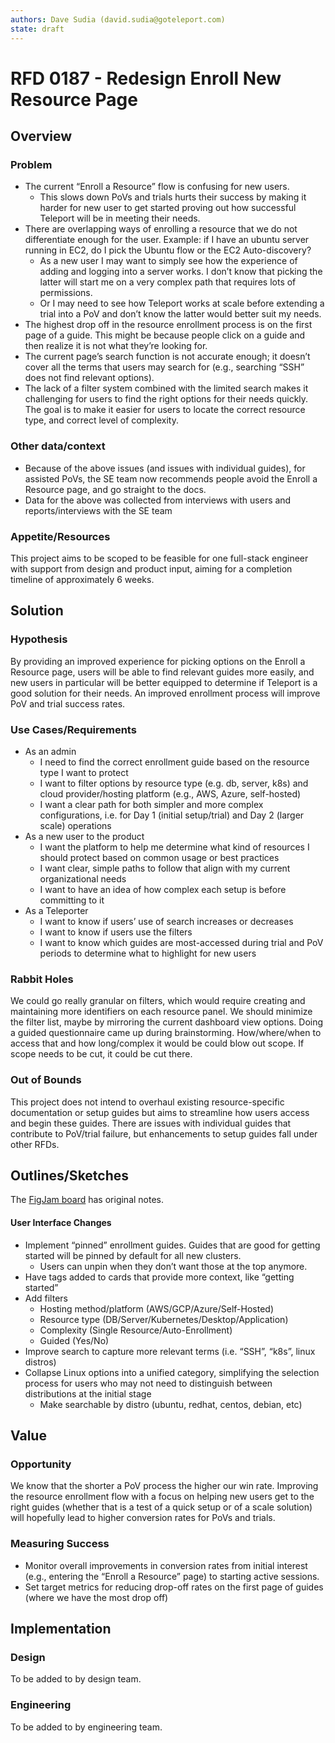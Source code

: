 ```yaml
---
authors: Dave Sudia (david.sudia@goteleport.com)
state: draft
---
```


# RFD 0187 - Redesign Enroll New Resource Page

## Overview

### Problem

* The current “Enroll a Resource” flow is confusing for new users.
  * This slows down PoVs and trials hurts their success by making it harder for new user to get started proving out how successful Teleport will be in meeting their needs.
* There are overlapping ways of enrolling a resource that we do not differentiate
enough for the user. Example: if I have an ubuntu server running in EC2, do I pick the Ubuntu flow or the EC2 Auto-discovery?
  * As a new user I may want to simply see how the experience of adding and logging into a server works. I don’t know that picking the latter will start me on a very complex path that requires lots of permissions.
  * Or I may need to see how Teleport works at scale before extending a trial into a PoV and don’t know the latter would better suit my needs.
* The highest drop off in the resource enrollment process is on the first page of a guide. This might be because people click on a guide and then realize it is not what they’re looking for.
* The current page’s search function is not accurate enough; it doesn’t cover all the terms that users may search for (e.g., searching “SSH” does not find relevant options).
* The lack of a filter system combined with the limited search makes it challenging for users to find the right options for their needs quickly. The goal is to make it easier for users to locate the correct resource type, and correct level of complexity.

### Other data/context

* Because of the above issues (and issues with individual guides), for assisted PoVs, the SE team now recommends people avoid the Enroll a Resource page, and go straight to the docs.
* Data for the above was collected from interviews with users and reports/interviews with the SE team

### Appetite/Resources
This project aims to be scoped to be feasible for one full-stack engineer with support from design and product input, aiming for a completion timeline of approximately 6 weeks.

## Solution

### Hypothesis

By providing an improved experience for picking options on the Enroll a Resource page, users will be able to find relevant guides more easily, and new users in particular will be better equipped to determine if Teleport is a good solution for their needs. An improved enrollment process will improve PoV and trial success rates.

### Use Cases/Requirements
* As an admin
  * I need to find the correct enrollment guide based on the resource type I want to protect
  * I want to filter options by resource type (e.g. db, server, k8s) and cloud provider/hosting platform (e.g., AWS, Azure, self-hosted)
  * I want a clear path for both simpler and more complex configurations, i.e. for Day 1 (initial setup/trial) and Day 2 (larger scale) operations
* As a new user to the product
  * I want the platform to help me determine what kind of resources I should protect based on common usage or best practices
  * I want clear, simple paths to follow that align with my current organizational needs
  * I want to have an idea of how complex each setup is before committing to it
* As a Teleporter
  * I want to know if users’ use of search increases or decreases
  * I want to know if users use the filters
  * I want to know which guides are most-accessed during trial and PoV periods to determine what to highlight for new users

### Rabbit Holes

We could go really granular on filters, which would require creating and maintaining more identifiers on each resource panel. We should minimize the filter list, maybe by mirroring the current dashboard view options. Doing a guided questionnaire came up during brainstorming. How/where/when to access that and how long/complex it would be could blow out scope. If scope needs to be cut, it could be cut there.

### Out of Bounds

This project does not intend to overhaul existing resource-specific documentation or setup guides but aims to streamline how users access and begin these guides. There are issues with individual guides that contribute to PoV/trial failure, but enhancements to setup guides fall under other RFDs.

## Outlines/Sketches
The [FigJam board](https://www.figma.com/board/65tcBiTgE9B9j05NVO669b/Untitled?node-id=0-1&t=T5ukhCY6H8x3Jxud-1) has original notes.

#### User Interface Changes
* Implement “pinned” enrollment guides. Guides that are good for getting started will be pinned by default for all new clusters.
  * Users can unpin when they don’t want those at the top anymore.
* Have tags added to cards that provide more context, like “getting started”
* Add filters
  * Hosting method/platform (AWS/GCP/Azure/Self-Hosted)
  * Resource type (DB/Server/Kubernetes/Desktop/Application)
  * Complexity (Single Resource/Auto-Enrollment)
  * Guided (Yes/No)
* Improve search to capture more relevant terms (i.e. “SSH”, “k8s”, linux distros)
* Collapse Linux options into a unified category, simplifying the selection process for users who may not need to distinguish between distributions at the initial stage
  * Make searchable by distro (ubuntu, redhat, centos, debian, etc)

## Value

### Opportunity

We know that the shorter a PoV process the higher our win rate. Improving the resource enrollment flow with a focus on helping new users get to the right guides (whether that is a test of a quick setup or of a scale solution) will hopefully lead to higher conversion rates for PoVs and trials.

### Measuring Success

* Monitor overall improvements in conversion rates from initial interest (e.g., entering the “Enroll a Resource” page) to starting active sessions.
* Set target metrics for reducing drop-off rates on the first page of guides (where we have the most drop off)

## Implementation

### Design
To be added to by design team.

### Engineering
To be added to by engineering team.
